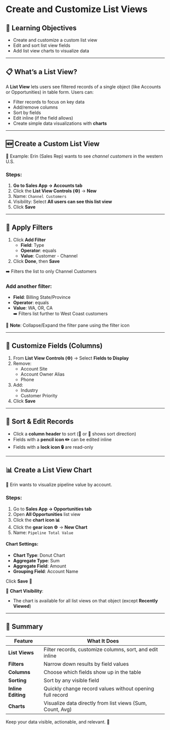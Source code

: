 # Create and Customize List Views

## 🎯 Learning Objectives

- Create and customize a custom list view
- Edit and sort list view fields
- Add list view charts to visualize data

---

## 📋 What’s a List View?

A **List View** lets users see filtered records of a single object (like Accounts or Opportunities) in table form. Users can:
- Filter records to focus on key data
- Add/remove columns
- Sort by fields
- Edit inline (if the field allows)
- Create simple data visualizations with **charts**

---

## 🆕 Create a Custom List View

👤 Example: Erin (Sales Rep) wants to see *channel customers* in the western U.S.

### Steps:

1. **Go to Sales App → Accounts tab**
2. Click the **List View Controls (⚙️)** → **New**
3. Name: `Channel Customers`
4. Visibility: Select **All users can see this list view**
5. Click **Save**

---

## 🔎 Apply Filters

1. Click **Add Filter**
   - **Field**: Type  
   - **Operator**: equals  
   - **Value**: Customer - Channel  
2. Click **Done**, then **Save**

➡️ Filters the list to only Channel Customers

### Add another filter:
- **Field**: Billing State/Province  
- **Operator**: equals  
- **Value**: WA, OR, CA  
➡️ Filters list further to West Coast customers

📝 **Note**: Collapse/Expand the filter pane using the filter icon

---

## 🎨 Customize Fields (Columns)

1. From **List View Controls (⚙️)** → Select **Fields to Display**
2. Remove:
   - Account Site
   - Account Owner Alias
   - Phone
3. Add:
   - Industry
   - Customer Priority
4. Click **Save**

---

## 🔀 Sort & Edit Records

- Click a **column header** to sort (🔼 or 🔽 shows sort direction)
- Fields with a **pencil icon ✏️** can be edited inline  
- Fields with a **lock icon 🔒** are read-only

---

## 📊 Create a List View Chart

👤 Erin wants to visualize pipeline value by account.

### Steps:

1. Go to **Sales App → Opportunities tab**
2. Open **All Opportunities** list view
3. Click the **chart icon 📊**
4. Click the **gear icon ⚙️** → **New Chart**
5. Name: `Pipeline Total Value`

#### Chart Settings:
- **Chart Type**: Donut Chart  
- **Aggregate Type**: Sum  
- **Aggregate Field**: Amount  
- **Grouping Field**: Account Name

Click **Save** 🎉

📝 **Chart Visibility**:
- The chart is available for all list views on that object (except **Recently Viewed**)

---

## 🧠 Summary

| Feature | What It Does |
|--------|---------------|
| **List Views** | Filter records, customize columns, sort, and edit inline |
| **Filters** | Narrow down results by field values |
| **Columns** | Choose which fields show up in the table |
| **Sorting** | Sort by any visible field |
| **Inline Editing** | Quickly change record values without opening full record |
| **Charts** | Visualize data directly from list views (Sum, Count, Avg) |

Keep your data visible, actionable, and relevant. 🎯
